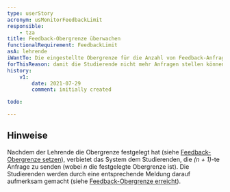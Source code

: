```yaml
---
type: userStory
acronym: usMonitorFeedbackLimit
responsible:
    - tza
title: Feedback-Obergrenze überwachen
functionalRequirement: FeedbackLimit
asA: lehrende
iWantTo: Die eingestellte Obergrenze für die Anzahl von Feedback-Anfragen überwacht wird
forThisReason: damit die Studierende nicht mehr Anfragen stellen können, als es ihnen erlaubt wurde
history:
    v1:
        date: 2021-07-29
        comment: initially created

todo:

---
```


## Hinweise
Nachdem der Lehrende die Obergrenze festgelegt hat (siehe [Feedback-Obergrenze setzen](./usSetFeedbackLimit.md)),
verbietet das System dem Studierenden, die *(n + 1)*-te Anfrage zu senden (wobei *n* die festgelegte Obergrenze ist).
Die Studierenden werden durch eine entsprechende Meldung darauf aufmerksam gemacht (siehe [Feedback-Obergrenze erreicht](./usFeedbackLimitReached.md)).
